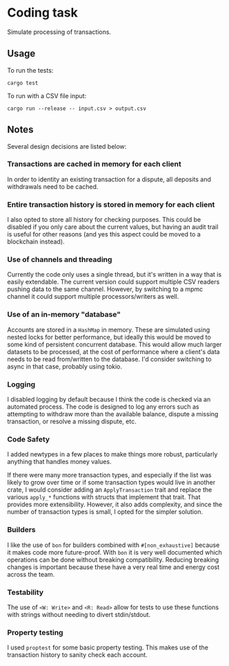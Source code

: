 # Coding task

Simulate processing of transactions.

## Usage

To run the tests:

    cargo test

To run with a CSV file input:

    cargo run --release -- input.csv > output.csv

## Notes

Several design decisions are listed below:

### Transactions are cached in memory for each client

In order to identity an existing transaction for a dispute, all deposits
and withdrawals need to be cached.

### Entire transaction history is stored in memory for each client

I also opted to store all history for checking purposes. This could be
disabled if you only care about the current values, but having an audit
trail is useful for other reasons (and yes this aspect could be moved to a
blockchain instead).

### Use of channels and threading

Currently the code only uses a single thread, but it's written in a way
that is easily extendable. The current version could support multiple CSV
readers pushing data to the same channel. However, by switching to a mpmc
channel it could support multiple processors/writers as well.

### Use of an in-memory "database"

Accounts are stored in a `HashMap` in memory. These are simulated using
nested locks for better performance, but ideally this would be moved to
some kind of persistent concurrent database. This would allow much larger
datasets to be processed, at the cost of performance where a client's data
needs to be read from/written to the database. I'd consider switching to
async in that case, probably using tokio.

### Logging

I disabled logging by default because I think the code is checked via an
automated process. The code is designed to log any errors such as attempting
to withdraw more than the available balance, dispute a missing transaction,
or resolve a missing dispute, etc.

### Code Safety

I added newtypes in a few places to make things more robust, particularly
anything that handles money values.

If there were many more transaction types, and especially if the list was
likely to grow over time or if some transaction types would live in another
crate, I would consider adding an `ApplyTransaction` trait and replace the
various `apply_*` functions with structs that implement that trait. That
provides more extensibility. However, it also adds complexity, and since the
number of transaction types is small, I opted for the simpler solution.

### Builders

I like the use of `bon` for builders combined with `#[non_exhaustive]`
because it makes code more future-proof. With `bon` it is very well documented
which operations can be done without breaking compatibility. Reducing
breaking changes is important because these have a very real time and energy
cost across the team.

### Testability

The use of `<W: Write>` and `<R: Read>` allow for tests to use these
functions with strings without needing to divert stdin/stdout.

### Property testing

I used `proptest` for some basic property testing. This makes use of the
transaction history to sanity check each account.